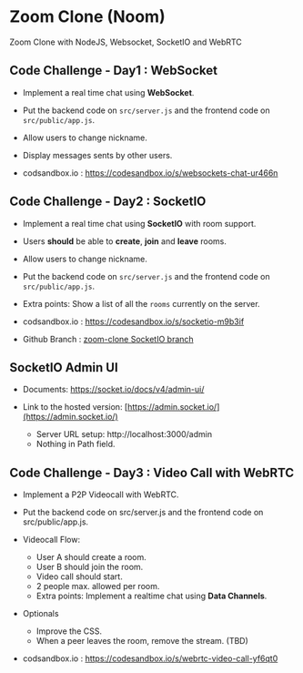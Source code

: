 # Zoom Clone (Noom)

Zoom Clone with NodeJS, Websocket, SocketIO and WebRTC

## Code Challenge - Day1 : WebSocket

- Implement a real time chat using **WebSocket**.

- Put the backend code on `src/server.js` and the frontend code on `src/public/app.js`.

- Allow users to change nickname.

- Display messages sents by other users.

- codsandbox.io : https://codesandbox.io/s/websockets-chat-ur466n

## Code Challenge - Day2 : SocketIO

- Implement a real time chat using **SocketIO** with room support.

- Users **should** be able to **create**, **join** and **leave** rooms.

- Allow users to change nickname.

- Put the backend code on `src/server.js` and the frontend code on `src/public/app.js`.

- Extra points: Show a list of all the `rooms` currently on the server.

- codsandbox.io : https://codesandbox.io/s/socketio-m9b3if

- Github Branch : [zoom-clone SocketIO branch](https://github.com/sungalex/zoom-clone/tree/SocketIO)

## SocketIO Admin UI

- Documents: https://socket.io/docs/v4/admin-ui/

- Link to the hosted version: [https://admin.socket.io/](https://admin.socket.io/)
  - Server URL setup: http://localhost:3000/admin
  - Nothing in Path field.

## Code Challenge - Day3 : Video Call with WebRTC

- Implement a P2P Videocall with WebRTC.

- Put the backend code on src/server.js and the frontend code on src/public/app.js.

- Videocall Flow:

  - User A should create a room.
  - User B should join the room.
  - Video call should start.
  - 2 people max. allowed per room.
  - Extra points: Implement a realtime chat using **Data Channels**.

- Optionals

  - Improve the CSS.
  - When a peer leaves the room, remove the stream. (TBD)

- codsandbox.io : https://codesandbox.io/s/webrtc-video-call-yf6qt0
